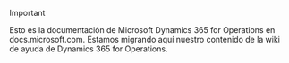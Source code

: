 > [!IMPORTANT]
> Esto es la documentación de Microsoft Dynamics 365 for Operations en docs.microsoft.com. Estamos migrando aquí nuestro contenido de la wiki de ayuda de Dynamics 365 for Operations. 

